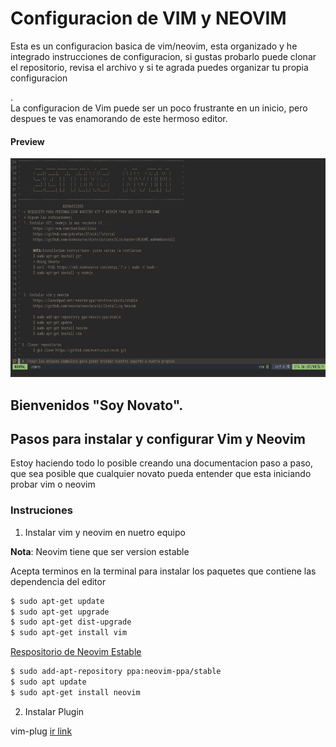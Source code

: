 # Configuracion de VIM y NEOVIM
Esta es un configuracion basica de vim/neovim, esta organizado y he integrado instrucciones de configuracion, si gustas probarlo puede clonar el repositorio, revisa el archivo y si te agrada puedes organizar tu propia configuracion</p>.<br> 
La configuracion de Vim puede ser un poco frustrante en un inicio, pero despues te vas enamorando de este hermoso editor. 

<h4>Preview</h4>
<p><img src="https://github.com/AventuraJr/Labs-SpeedTest/blob/main/Screenshot%20from%202022-03-01%2022-45-54.png" alt="Synthwave" height="350" width="900"></p>

## Bienvenidos "Soy Novato".

## Pasos para instalar y configurar Vim y Neovim

Estoy haciendo todo lo posible creando una documentacion paso a paso, que sea posible que cualquier novato pueda entender  que esta iniciando probar vim o neovim 

### Instruciones 
1. Instalar vim y neovim en nuetro equipo

**Nota**: Neovim tiene que ser version estable

Acepta terminos en la terminal para instalar los paquetes que contiene las dependencia del editor
```bash
$ sudo apt-get update
$ sudo apt-get upgrade
$ sudo apt-get dist-upgrade
$ sudo apt-get install vim
```
[Respositorio de Neovim Estable](https://launchpad.net/~neovim-ppa/+archive/ubuntu/stable)

```bash
$ sudo add-apt-repository ppa:neovim-ppa/stable
$ sudo apt update
$ sudo apt-get install neovim
```

2. Instalar Plugin

vim-plug  [ir link](https://github.com/junegunn/vim-plug)